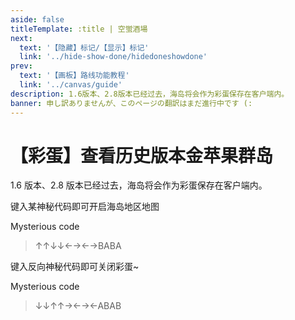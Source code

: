 ```yaml
---
aside: false
titleTemplate: :title | 空蛍酒場
next:
  text: '【隐藏】标记/【显示】标记'
  link: '../hide-show-done/hidedoneshowdone'
prev:
  text: '【画板】路线功能教程'
  link: '../canvas/guide'
description: 1.6版本、2.8版本已经过去，海岛将会作为彩蛋保存在客户端内。
banner: 申し訳ありませんが、このページの翻訳はまだ進行中です (:
---
```


[文：【彩蛋】查看历史版本金苹果群岛]: # 'https://support.qq.com/products/321980/faqs/97056'

# 【彩蛋】查看历史版本金苹果群岛

1.6 版本、2.8 版本已经过去，海岛将会作为彩蛋保存在客户端内。

键入某神秘代码即可开启海岛地区地图

Mysterious code

> ↑↑↓↓←→←→BABA

键入反向神秘代码即可关闭彩蛋~

Mysterious code

> ↓↓↑↑→←→←ABAB
